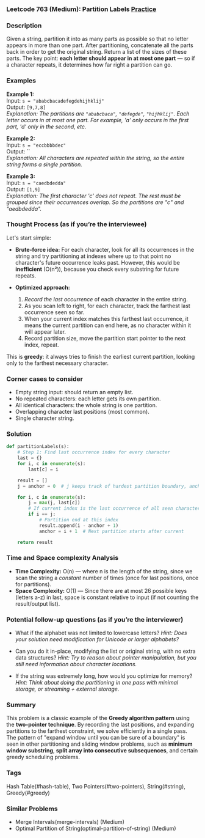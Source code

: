 ### Leetcode 763 (Medium): Partition Labels [Practice](https://leetcode.com/problems/partition-labels)

### Description  
Given a string, partition it into as many parts as possible so that no letter appears in more than one part. After partitioning, concatenate all the parts back in order to get the original string. Return a list of the sizes of these parts. The key point: **each letter should appear in at most one part** — so if a character repeats, it determines how far right a partition can go.

### Examples  

**Example 1:**  
Input: `s = "ababcbacadefegdehijhklij"`  
Output: `[9,7,8]`  
*Explanation: The partitions are `"ababcbaca"`, `"defegde"`, `"hijhklij"`. Each letter occurs in at most one part. For example, 'a' only occurs in the first part, 'd' only in the second, etc.*

**Example 2:**  
Input: `s = "eccbbbbdec"`  
Output: ``  
*Explanation: All characters are repeated within the string, so the entire string forms a single partition.*

**Example 3:**  
Input: `s = "caedbdedda"`  
Output: `[1,9]`  
*Explanation: The first character 'c' does not repeat. The rest must be grouped since their occurrences overlap. So the partitions are "c" and "aedbdedda".*

### Thought Process (as if you’re the interviewee)  
Let's start simple:  
- **Brute-force idea:** For each character, look for all its occurrences in the string and try partitioning at indexes where up to that point no character's future occurrence leaks past. However, this would be **inefficient** (O(n²)), because you check every substring for future repeats.  

- **Optimized approach:**  
  1. *Record the last occurrence* of each character in the entire string.  
  2. As you scan left to right, for each character, track the farthest last occurrence seen so far.  
  3. When your current index matches this farthest last occurrence, it means the current partition can end here, as no character within it will appear later.  
  4. Record partition size, move the partition start pointer to the next index, repeat.

This is **greedy**: it always tries to finish the earliest current partition, looking only to the farthest necessary character.

### Corner cases to consider  
- Empty string input: should return an empty list.
- No repeated characters: each letter gets its own partition.
- All identical characters: the whole string is one partition.
- Overlapping character last positions (most common).
- Single character string.

### Solution

```python
def partitionLabels(s):
    # Step 1: Find last occurrence index for every character
    last = {}
    for i, c in enumerate(s):
        last[c] = i

    result = []
    j = anchor = 0  # j keeps track of hardest partition boundary, anchor is start of current partition

    for i, c in enumerate(s):
        j = max(j, last[c])
        # If current index is the last occurrence of all seen characters
        if i == j:
            # Partition end at this index
            result.append(i - anchor + 1)
            anchor = i + 1  # Next partition starts after current

    return result
```

### Time and Space complexity Analysis  

- **Time Complexity:** O(n) — where n is the length of the string, since we scan the string a *constant* number of times (once for last positions, once for partitions).
- **Space Complexity:** O(1) — Since there are at most 26 possible keys (letters a-z) in last, space is constant relative to input (if not counting the result/output list).

### Potential follow-up questions (as if you’re the interviewer)  

- What if the alphabet was not limited to lowercase letters?
  *Hint: Does your solution need modification for Unicode or larger alphabets?*

- Can you do it in-place, modifying the list or original string, with no extra data structures?
  *Hint: Try to reason about pointer manipulation, but you still need information about character locations.*

- If the string was extremely long, how would you optimize for memory?
  *Hint: Think about doing the partitioning in one pass with minimal storage, or streaming + external storage.*

### Summary
This problem is a classic example of the **Greedy algorithm pattern** using the **two-pointer technique**. By recording the last positions, and expanding partitions to the farthest constraint, we solve efficiently in a single pass.  
The pattern of "expand window until you can be sure of a boundary" is seen in other partitioning and sliding window problems, such as **minimum window substring**, **split array into consecutive subsequences**, and certain greedy scheduling problems.

### Tags
Hash Table(#hash-table), Two Pointers(#two-pointers), String(#string), Greedy(#greedy)

### Similar Problems
- Merge Intervals(merge-intervals) (Medium)
- Optimal Partition of String(optimal-partition-of-string) (Medium)